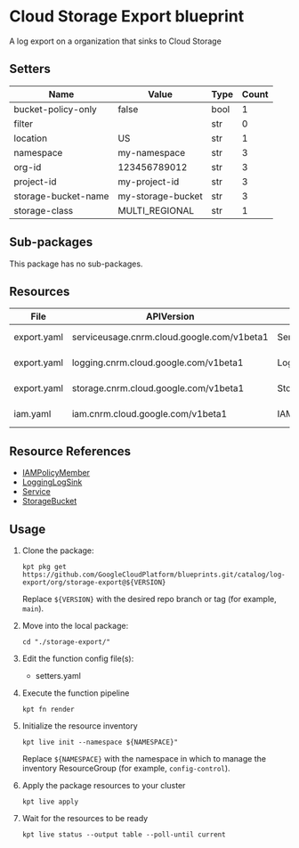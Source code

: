 <!-- BEGINNING OF PRE-COMMIT-BLUEPRINT DOCS HOOK:TITLE -->
# Cloud Storage Export blueprint


<!-- END OF PRE-COMMIT-BLUEPRINT DOCS HOOK:TITLE -->
<!-- BEGINNING OF PRE-COMMIT-BLUEPRINT DOCS HOOK:BODY -->
A log export on a organization that sinks to Cloud Storage

## Setters

|        Name         |       Value       | Type | Count |
|---------------------|-------------------|------|-------|
| bucket-policy-only  | false             | bool |     1 |
| filter              |                   | str  |     0 |
| location            | US                | str  |     1 |
| namespace           | my-namespace      | str  |     3 |
| org-id              |      123456789012 | str  |     3 |
| project-id          | my-project-id     | str  |     3 |
| storage-bucket-name | my-storage-bucket | str  |     3 |
| storage-class       | MULTI_REGIONAL    | str  |     1 |

## Sub-packages

This package has no sub-packages.

## Resources

|    File     |                 APIVersion                 |      Kind       |            Name            |  Namespace   |
|-------------|--------------------------------------------|-----------------|----------------------------|--------------|
| export.yaml | serviceusage.cnrm.cloud.google.com/v1beta1 | Service         | my-project-id-storage      | projects     |
| export.yaml | logging.cnrm.cloud.google.com/v1beta1      | LoggingLogSink  | 123456789012-storagesink   | my-namespace |
| export.yaml | storage.cnrm.cloud.google.com/v1beta1      | StorageBucket   | my-storage-bucket          | my-namespace |
| iam.yaml    | iam.cnrm.cloud.google.com/v1beta1          | IAMPolicyMember | storage-project-iam-policy | my-namespace |

## Resource References

- [IAMPolicyMember](https://cloud.google.com/config-connector/docs/reference/resource-docs/iam/iampolicymember)
- [LoggingLogSink](https://cloud.google.com/config-connector/docs/reference/resource-docs/logging/logginglogsink)
- [Service](https://cloud.google.com/config-connector/docs/reference/resource-docs/serviceusage/service)
- [StorageBucket](https://cloud.google.com/config-connector/docs/reference/resource-docs/storage/storagebucket)

## Usage

1.  Clone the package:
    ```shell
    kpt pkg get https://github.com/GoogleCloudPlatform/blueprints.git/catalog/log-export/org/storage-export@${VERSION}
    ```
    Replace `${VERSION}` with the desired repo branch or tag
    (for example, `main`).

1.  Move into the local package:
    ```shell
    cd "./storage-export/"
    ```

1.  Edit the function config file(s):
    - setters.yaml

1.  Execute the function pipeline
    ```shell
    kpt fn render
    ```

1.  Initialize the resource inventory
    ```shell
    kpt live init --namespace ${NAMESPACE}"
    ```
    Replace `${NAMESPACE}` with the namespace in which to manage
    the inventory ResourceGroup (for example, `config-control`).

1.  Apply the package resources to your cluster
    ```shell
    kpt live apply
    ```

1.  Wait for the resources to be ready
    ```shell
    kpt live status --output table --poll-until current
    ```

<!-- END OF PRE-COMMIT-BLUEPRINT DOCS HOOK:BODY -->
